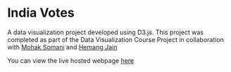 # India Votes 
A data visualization project developed using D3.js. This project was completed as part of the Data Visualization Course Project in collaboration with [Mohak Somani](https://github.com/MohakSomani) and [Hemang Jain](https://github.com/hemang-n00b)

You can view the live hosted webpage [here](https://india-votes.vercel.app/)
